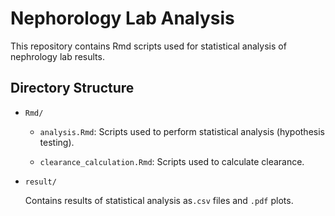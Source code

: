 # Nephorology Lab Analysis

This repository contains Rmd scripts used for statistical analysis of nephrology lab results.

## Directory Structure

* `Rmd/`
    
    * `analysis.Rmd`: Scripts used to perform statistical analysis (hypothesis testing).
    
    * `clearance_calculation.Rmd`: Scripts used to calculate clearance.

* `result/`

    Contains results of statistical analysis as`.csv` files and `.pdf` plots. 
    